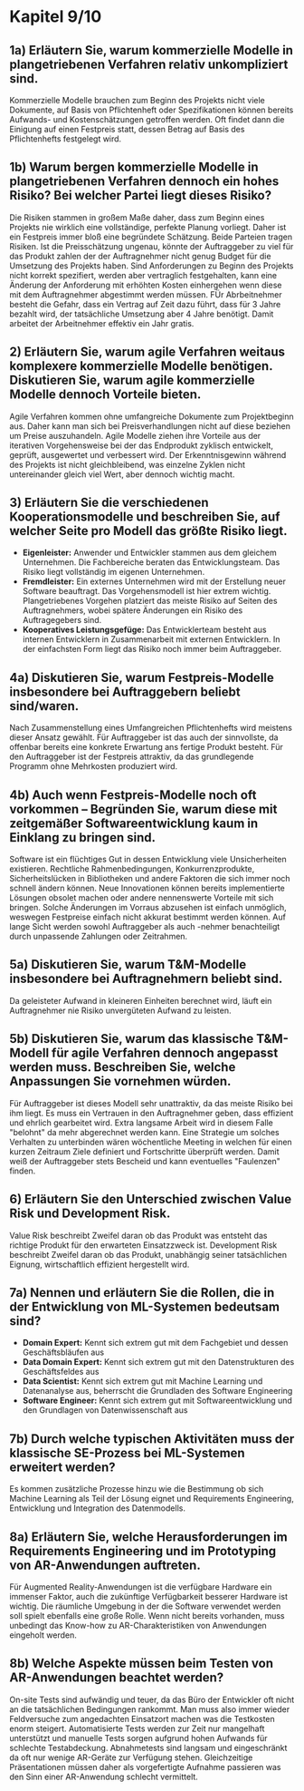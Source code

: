 # Kapitel 9/10  
## 1a) Erläutern Sie, warum kommerzielle Modelle in plangetriebenen Verfahren relativ unkompliziert sind.  
Kommerzielle Modelle brauchen zum Beginn des Projekts nicht viele Dokumente, auf Basis von Pflichtenheft oder Spezifikationen können bereits Aufwands- und Kostenschätzungen getroffen werden. Oft findet dann die Einigung auf einen Festpreis statt, dessen Betrag auf Basis des Pflichtenhefts festgelegt wird.  

## 1b) Warum bergen kommerzielle Modelle in plangetriebenen Verfahren dennoch ein hohes Risiko? Bei welcher Partei liegt dieses Risiko?  
Die Risiken stammen in großem Maße daher, dass zum Beginn eines Projekts nie wirklich eine vollständige, perfekte Planung vorliegt. Daher ist ein Festpreis immer bloß eine begründete Schätzung. Beide Parteien tragen Risiken. Ist die Preisschätzung ungenau, könnte der Auftraggeber zu viel für das Produkt zahlen der der Auftragnehmer nicht genug Budget für die Umsetzung des Projekts haben. Sind Anforderungen zu Beginn des Projekts nicht korrekt spezifiert, werden aber vertraglich festgehalten, kann eine Änderung der Anforderung mit erhöhten Kosten einhergehen wenn diese mit dem Auftragnehmer abgestimmt werden müssen. FÜr Abrbeitnehmer besteht die Gefahr, dass ein Vertrag auf Zeit dazu führt, dass für 3 Jahre bezahlt wird, der tatsächliche Umsetzung aber 4 Jahre benötigt. Damit arbeitet der Arbeitnehmer effektiv ein Jahr gratis.  

## 2) Erläutern Sie, warum agile Verfahren weitaus komplexere kommerzielle Modelle benötigen. Diskutieren Sie, warum agile kommerzielle Modelle dennoch Vorteile bieten.  
Agile Verfahren kommen ohne umfangreiche Dokumente zum Projektbeginn aus. Daher kann man sich bei Preisverhandlungen nicht auf diese beziehen um Preise auszuhandeln. Agile Modelle ziehen ihre Vorteile aus der iterativen Vorgehensweise bei der das Endprodukt zyklisch entwickelt, geprüft, ausgewertet und verbessert wird. Der Erkenntnisgewinn während des Projekts ist nicht gleichbleibend, was einzelne Zyklen nicht untereinander gleich viel Wert, aber dennoch wichtig macht.  

## 3) Erläutern Sie die verschiedenen Kooperationsmodelle und beschreiben Sie, auf welcher Seite pro Modell das größte Risiko liegt.  
- **Eigenleister:** Anwender und Entwickler stammen aus dem gleichem Unternehmen. Die Fachbereiche beraten das Entwicklungsteam. Das Risiko liegt vollständig im eigenen Unternehmen.  
- **Fremdleister:** Ein externes Unternehmen wird mit der Erstellung neuer Software beauftragt. Das Vorgehensmodell ist hier extrem wichtig. Plangetriebenes Vorgehen platziert das meiste Risiko auf Seiten des Auftragnehmers, wobei spätere Änderungen ein Risiko des Auftragegebers sind.  
- **Kooperatives Leistungsgefüge:** Das Entwicklerteam besteht aus internen Entwicklern in Zusammenarbeit mit externen Entwicklern. In der einfachsten Form liegt das Risiko noch immer beim Auftraggeber.  

## 4a) Diskutieren Sie, warum Festpreis-Modelle insbesondere bei Auftraggebern beliebt sind/waren.  
Nach Zusammenstellung eines Umfangreichen Pflichtenhefts wird meistens dieser Ansatz gewählt. Für Auftraggeber ist das auch der sinnvollste, da offenbar bereits eine konkrete Erwartung ans fertige Produkt besteht. Für den Auftraggeber ist der Festpreis attraktiv, da das grundlegende Programm ohne Mehrkosten produziert wird.   

## 4b) Auch wenn Festpreis-Modelle noch oft vorkommen – Begründen Sie, warum diese mit zeitgemäßer Softwareentwicklung kaum in Einklang zu bringen sind.  
Software ist ein flüchtiges Gut in dessen Entwicklung viele Unsicherheiten existieren. Rechtliche Rahmenbedingungen, Konkurrenzprodukte, Sicherheitslücken in Bibliotheken und andere Faktoren die sich immer noch schnell ändern können. Neue Innovationen können bereits implementierte Lösungen obsolet machen oder andere nennenswerte Vorteile mit sich bringen. Solche Änderungen im Vorraus abzusehen ist einfach unmöglich, weswegen Festpreise einfach nicht akkurat bestimmt werden können. Auf lange Sicht werden sowohl Auftraggeber als auch -nehmer benachteiligt durch unpassende Zahlungen oder Zeitrahmen.  

## 5a) Diskutieren Sie, warum T&M-Modelle insbesondere bei Auftragnehmern beliebt sind.  
Da geleisteter Aufwand in kleineren Einheiten berechnet wird, läuft ein Auftragnehmer nie Risiko unvergüteten Aufwand zu leisten.  

## 5b) Diskutieren Sie, warum das klassische T&M-Modell für agile Verfahren dennoch angepasst werden muss. Beschreiben Sie, welche Anpassungen Sie vornehmen würden.  
Für Auftraggeber ist dieses Modell sehr unattraktiv, da das meiste Risiko bei ihm liegt. Es muss ein Vertrauen in den Auftragnehmer geben, dass effizient und ehrlich gearbeitet wird. Extra langsame Arbeit wird in diesem Falle "belohnt" da mehr abgerechnet werden kann. Eine Strategie um solches Verhalten zu unterbinden wären wöchentliche Meeting in welchen für einen kurzen Zeitraum Ziele definiert und Fortschritte überprüft werden. Damit weiß der Auftraggeber stets Bescheid und kann eventuelles "Faulenzen" finden.  

## 6) Erläutern Sie den Unterschied zwischen Value Risk und Development Risk.  
Value Risk beschreibt Zweifel daran ob das Produkt was entsteht das richtige Produkt für den erwarteten Einsatzzweck ist. Development Risk beschreibt Zweifel daran ob das Produkt, unabhängig seiner tatsächlichen Eignung, wirtschaftlich effizient hergestellt wird.  

## 7a) Nennen und erläutern Sie die Rollen, die in der Entwicklung von ML-Systemen bedeutsam sind?  
- **Domain Expert:** Kennt sich extrem gut mit dem Fachgebiet und dessen Geschäftsbläufen aus  
- **Data Domain Expert:** Kennt sich extrem gut mit den Datenstrukturen des Geschäftsfeldes aus  
- **Data Scientist:** Kennt sich extrem gut mit Machine Learning und Datenanalyse aus, beherrscht die Grundladen des Software Engineering  
- **Software Engineer:** Kennt sich extrem gut mit Softwareentwicklung und den Grundlagen von Datenwissenschaft aus  

## 7b) Durch welche typischen Aktivitäten muss der klassische SE-Prozess bei ML-Systemen erweitert werden?  
Es kommen zusätzliche Prozesse hinzu wie die Bestimmung ob sich Machine Learning als Teil der Lösung eignet und Requirements Engineering, Entwicklung und Integration des Datenmodells.  

## 8a) Erläutern Sie, welche Herausforderungen im Requirements Engineering und im Prototyping von AR-Anwendungen auftreten.  
Für Augmented Reality-Anwendungen ist die verfügbare Hardware ein immenser Faktor, auch die zukünftige Verfügbarkeit besserer Hardware ist wichtig. Die räumliche Umgebung in der die Software verwendet werden soll spielt ebenfalls eine große Rolle. Wenn nicht bereits vorhanden, muss unbedingt das Know-how zu AR-Charakteristiken von Anwendungen eingeholt werden.  

## 8b) Welche Aspekte müssen beim Testen von AR-Anwendungen beachtet werden?  
On-site Tests sind aufwändig und teuer, da das Büro der Entwickler oft nicht an die tatsächlichen Bedingungen rankommt. Man muss also immer wieder Feldversuche zum angedachten Einsatzort machen was die Testkosten enorm steigert. Automatisierte Tests werden zur Zeit nur mangelhaft unterstützt und manuelle Tests sorgen aufgrund hohen Aufwands für schlechte Testabdeckung. Abnahmetests sind langsam und eingeschränkt da oft nur wenige AR-Geräte zur Verfügung stehen. Gleichzeitige Präsentationen müssen daher als vorgefertigte Aufnahme passieren was den Sinn einer AR-Anwendung schlecht vermittelt.  
